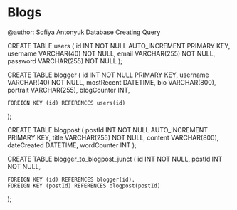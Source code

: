 # Blogs

@author: Sofiya Antonyuk
Database Creating Query

CREATE TABLE users
(
	id			INT 			NOT NULL 	AUTO_INCREMENT PRIMARY KEY,
	username	VARCHAR(40)		NOT NULL,
	email		VARCHAR(255)	NOT NULL,
	password	VARCHAR(255)	NOT NULL
);

CREATE TABLE blogger
(
	id			INT				NOT NULL	PRIMARY KEY,
	username	VARCHAR(40)		NOT NULL,
	mostRecent	DATETIME,
	bio			VARCHAR(800),
	portrait	VARCHAR(255),
	blogCounter	INT,
	
	FOREIGN KEY (id) REFERENCES users(id)
	
);

CREATE TABLE blogpost
(
  postId	      INT   			NOT NULL 	AUTO_INCREMENT PRIMARY KEY,
  title       VARCHAR(255)		NOT NULL,
  content	  VARCHAR(800),
  dateCreated DATETIME,
  wordCounter   INT
);

CREATE TABLE blogger_to_blogpost_junct
(
	id INT NOT NULL,
	postId INT NOT NULL,
	
	FOREIGN KEY (id) REFERENCES blogger(id),
	FOREIGN KEY (postId) REFERENCES blogpost(postId)
);